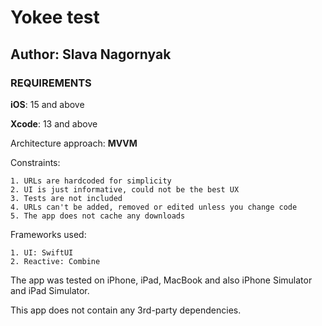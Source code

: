 #  Yokee test
##  Author: Slava Nagornyak

###  REQUIREMENTS
**iOS**: 15 and above

**Xcode**: 13 and above

Architecture approach: **MVVM**

Constraints:

    1. URLs are hardcoded for simplicity
    2. UI is just informative, could not be the best UX
    3. Tests are not included
    4. URLs can't be added, removed or edited unless you change code
    5. The app does not cache any downloads
    
Frameworks used:

    1. UI: SwiftUI
    2. Reactive: Combine
    
The app was tested on iPhone, iPad, MacBook and also iPhone Simulator and iPad Simulator.

This app does not contain any 3rd-party dependencies.
